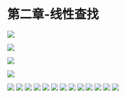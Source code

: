 # 第二章-线性查找

![](https://raw.githubusercontent.com/undermoonoldman/Re1-Algorithms-and-data-structures-with-Java/master/imgs/0000001.png)

![](https://raw.githubusercontent.com/undermoonoldman/Re1-Algorithms-and-data-structures-with-Java/master/imgs/0000002.png)

![](https://raw.githubusercontent.com/undermoonoldman/Re1-Algorithms-and-data-structures-with-Java/master/imgs/0000003.png)

![](https://raw.githubusercontent.com/undermoonoldman/Re1-Algorithms-and-data-structures-with-Java/master/imgs/0000004.png)

![](https://raw.githubusercontent.com/undermoonoldman/Re1-Algorithms-and-data-structures-with-Java/master/imgs/0000005.png)
![](https://raw.githubusercontent.com/undermoonoldman/Re1-Algorithms-and-data-structures-with-Java/master/imgs/0000006.png)
![](https://raw.githubusercontent.com/undermoonoldman/Re1-Algorithms-and-data-structures-with-Java/master/imgs/0000007.png)
![](https://raw.githubusercontent.com/undermoonoldman/Re1-Algorithms-and-data-structures-with-Java/master/imgs/0000009.png)
![](https://raw.githubusercontent.com/undermoonoldman/Re1-Algorithms-and-data-structures-with-Java/master/imgs/0000010.png)
![](https://raw.githubusercontent.com/undermoonoldman/Re1-Algorithms-and-data-structures-with-Java/master/imgs/0000011.png)
![](https://raw.githubusercontent.com/undermoonoldman/Re1-Algorithms-and-data-structures-with-Java/master/imgs/0000012.png)
![](https://raw.githubusercontent.com/undermoonoldman/Re1-Algorithms-and-data-structures-with-Java/master/imgs/0000013.png)
![](https://raw.githubusercontent.com/undermoonoldman/Re1-Algorithms-and-data-structures-with-Java/master/imgs/0000014.png)
![](https://raw.githubusercontent.com/undermoonoldman/Re1-Algorithms-and-data-structures-with-Java/master/imgs/0000015.png)
![](https://raw.githubusercontent.com/undermoonoldman/Re1-Algorithms-and-data-structures-with-Java/master/imgs/0000016.png)
![](https://raw.githubusercontent.com/undermoonoldman/Re1-Algorithms-and-data-structures-with-Java/master/imgs/0000017.png)
![](https://raw.githubusercontent.com/undermoonoldman/Re1-Algorithms-and-data-structures-with-Java/master/imgs/0000018.png)

